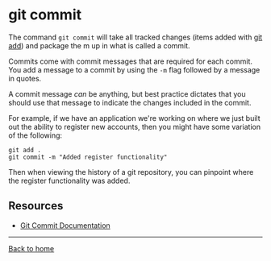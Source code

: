 # git commit

The command `git commit` will take all tracked changes (items added with [git add](./Add.md)) and package the m up in what is called a commit.

Commits come with commit messages that are required for each commit. You add a message to a commit by using the `-m` flag followed by a message in quotes.

A commit message _can_ be anything, but best practice dictates that you should use that message to indicate the changes included in the commit.

For example, if we have an application we're working on where we just built out the ability to register new accounts, then you might have some variation of the following:

```
git add .
git commit -m "Added register functionality"
```

Then when viewing the history of a git repository, you can pinpoint where the register functionality was added.

## Resources

- [Git Commit Documentation](https://git-scm.com/docs/git-commit)

---

[Back to home](../README.md)


